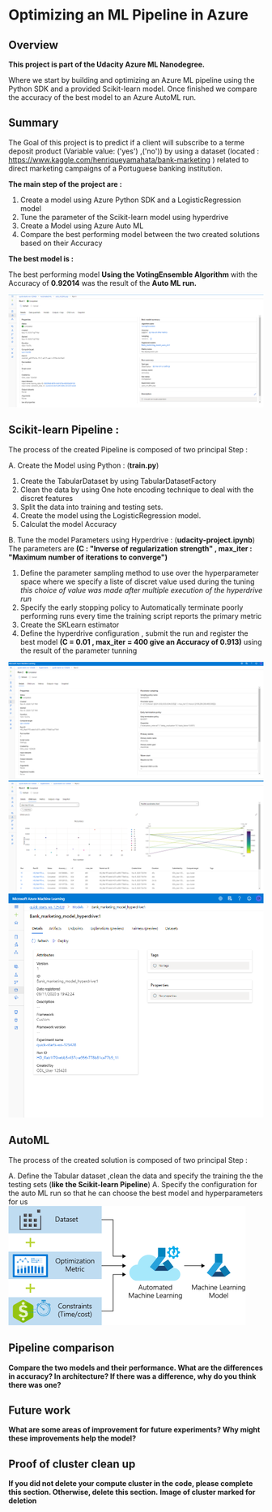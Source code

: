 # Optimizing an ML Pipeline in Azure

## Overview
**This project is part of the Udacity Azure ML Nanodegree.**

Where we start by building and optimizing an Azure ML pipeline using the Python SDK and a provided Scikit-learn model. Once finished we compare the accuracy of the best model to an Azure AutoML run. 

## Summary
The Goal of this project is to predict if a client will subscribe to a terme deposit product (Variable value: ('yes') ,('no')) by using a dataset  (located  : https://www.kaggle.com/henriqueyamahata/bank-marketing ) related to direct marketing campaigns of a Portuguese banking institution.

**The main step of the project are :**

1. Create a model using Azure Python SDK and a LogisticRegression model
2. Tune the parameter of the Scikit-learn model using hyperdrive 
3. Create a Model using Azure Auto ML 
4. Compare the best performing model between the two created solutions based on their Accuracy 

**The best model is  :**

The best performing model **Using the VotingEnsemble Algorithm** with the Accuracy of **0.92014** was the result of the **Auto ML run.**

![Auto ML Run](a.PNG "Auto ML Run")


## Scikit-learn Pipeline :

The process of the created Pipeline is composed of two principal Step : 

  A. Create the Model using Python : (**train.py**)

1. Create the TabularDataset by using TabularDatasetFactory
2. Clean the data by using One hote encoding technique to deal with the discret features 
3. Split the data into training and testing sets.
4. Create the model using the LogisticRegression model.
5. Calculat the model Accuracy

  B. Tune the model Parameters using Hyperdrive  : (**udacity-project.ipynb**)
The parameters are **(C : "Inverse of regularization strength" , max_iter : "Maximum number of iterations to converge")**

1. Define the parameter sampling method to use over the hyperparameter space where we specify a liste of discret value used during the tuning *this choice of value was made after multiple execution of the hyperdrive run*
2. Specify the early stopping policy to Automatically terminate poorly performing runs every time the training script reports the primary metric
4. Create the SKLearn estimator 
5. Define the hyperdrive configuration , submit the run and register the best model **(C = 0.01 , max_iter = 400 give an Accuracy of 0.913)** using the result of the parameter tunning 

![Hyperdrive run](b.PNG "Hyperdrive run")
![Hyperdrive metric](c.PNG "Hyperdrive metric")
![Hyperdrive model registry](d.PNG "Hyperdrive model registry")


## AutoML

The process of the created solution is composed of two principal Step : 

  A. Define the Tabular dataset ,clean  the data and specify the training the the testing sets  (**like the Scikit-learn Pipeline**)
  A. Specify the configuration for the auto ML run so that he can choose the best model and hyperparameters for us
  ![auto ml configuration](e.png "auto ml configuration")

  
  



## Pipeline comparison
**Compare the two models and their performance. What are the differences in accuracy? In architecture? If there was a difference, why do you think there was one?**

## Future work
**What are some areas of improvement for future experiments? Why might these improvements help the model?**

## Proof of cluster clean up
**If you did not delete your compute cluster in the code, please complete this section. Otherwise, delete this section.**
**Image of cluster marked for deletion**
